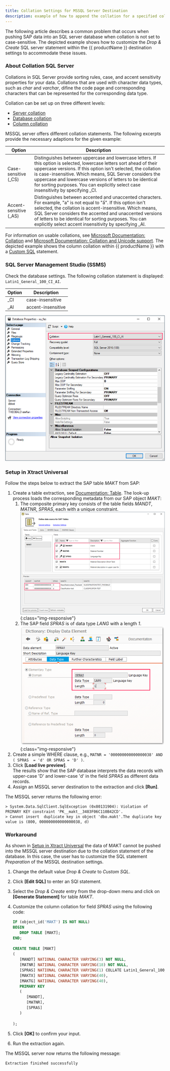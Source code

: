 ```yaml
---
title: Collation Settings for MSSQL Server Destination
description: example of how to append the collation for a specified column
---
```


The following article describes a common problem that occurs when pushing SAP data into an SQL server database when collation is not set to case-sensitive.
The depicted example shows how to customize the *Drop & Create* SQL server statement within the {{ productName }} destination settings to accommodate these issues.

### About Collation SQL Server

Collations in SQL Server provide sorting rules, case, and accent sensitivity properties for your data. Collations that are used with character data types, such as *char* and *varchar*, difine the code page and corresponding characters that can be represented for the corresponding data type. 

Collation can be set up on three different levels:
- [Server collation](https://docs.microsoft.com/en-us/sql/relational-databases/collations/set-or-change-the-server-collation?view=sql-server-ver15)
- [Database collation](https://docs.microsoft.com/en-us/sql/relational-databases/collations/set-or-change-the-database-collation?view=sql-server-ver15)
- [Column collation](https://docs.microsoft.com/en-us/sql/relational-databases/collations/set-or-change-the-column-collation?view=sql-server-ver15)

MSSQL server offers different collation statements. The following excerpts provide the necessary adaptions for the given example:

**Option** | **Description**
------------ | -------------
Case-sensitive (_CS) | Distinguishes between uppercase and lowercase letters. If this option is selected, lowercase letters sort ahead of their uppercase versions. If this option isn't selected, the collation is case-insensitive. Which means, SQL Server considers the uppercase and lowercase versions of letters to be identical for sorting purposes. You can explicitly select case insensitivity by specifying _CI.
Accent-sensitive (_AS) | Distinguishes between accented and unaccented characters. For example, "a" is not equal to "ấ". If this option isn't selected, the collation is accent-insensitive. Which means, SQL Server considers the accented and unaccented versions of letters to be identical for sorting purposes. You can explicitly select accent insensitivity by specifying _AI.

For information on usable collations, see [Microsoft Documentation: Collation](https://docs.microsoft.com/en-us/sql/relational-databases/collations/collation-and-unicode-support?redirectedfrom=MSDN&view=sql-server-ver15#Collation_Defn) and [Microsoft Documentation: Collation and Unicode support](https://docs.microsoft.com/en-us/sql/relational-databases/collations/collation-and-unicode-support?redirectedfrom=MSDN&view=sql-server-ver15). 
The depicted example shows the column collation within {{ productName }} with a [Custom SQL](../documentation/destinations/microsoft-sql-server.md#custom-sql-statements) statement.

### SQL Server Management Studio (SSMS)


Check the database settings.
The following collation statement is displayed: `Latin1_General_100_CI_AI`.

**Option** | **Description**
------------ | -------------
_CI | case-insensitive
_AI | accent-insensitive

![default_collation_statement](../assets/images/xu/articles/collation_example_CI_AI_xu_fas_DB.png)


### Setup in Xtract Universal

Follow the steps below to extract the SAP table *MAKT* from SAP:

1. Create a table extraction, see [Documentation: Table](../documentation/table/index.md).
The look-up process loads the corresponding metadata from our SAP object *MAKT*: 
	1. The composite primary key consists of the table fields *MANDT*, *MATNR*, *SPRAS*, each with a unique constraint.<br>
	![default_collation_statement](../assets/images/xu/articles/makt_metadata.png){:class="img-responsive"}
    2. The SAP field *SPRAS* is of data type *LANG* with a length *1*.<br>
   ![DD_SPRAS](../assets/images/xu/articles/dataDictionary_SPRAS.png){:class="img-responsive"}
2. Create a simple WHERE clause, e.g., `MATNR = '000000000000000038' AND ( SPRAS  = 'd' OR SPRAS = 'D' )`.
3. Click **[Load live preview]**. <br>
The results show that the SAP database interprets the data records with upper-case 'D' and lower-case 'd' in the field *SPRAS* as different data records.
4. Assign an MSSQL server destination to the extraction and click **[Run]**.

The MSSQL server returns the following error:

```
> System.Data.SqlClient.SqlException (0x80131904): Violation of PRIMARY KEY constraint 'PK__makt__3483F06C110B42CD'. 
> Cannot insert  duplicate key in object 'dbo.makt'.The duplicate key value is (800, 000000000000000038, d)
```

### Workaround

As shown in [Setup in Xtract Universal](#setup-in-xtract-universal) the data of MAKT cannot be pushed into the MSSQL server destination due to the collation statement of the database. 
In this case, the user has to customize the SQL statement *Preparation* of the MSSQL destination settings.

1. Change the default value *Drop & Create* to *Custom SQL*.
2. Click **[Edit SQL]** to enter an SQl statement.
3. Select the *Drop & Create* entry from the drop-down menu and click on **[Generate Statement]** for table *MAKT*.
4. Customize the column collation for field *SPRAS* using the following code:

	```sql
	IF (object_id('MAKT') IS NOT NULL)
	BEGIN
	   DROP TABLE [MAKT];
	END;

	CREATE TABLE [MAKT]  
	(
	   [MANDT] NATIONAL CHARACTER VARYING(3) NOT NULL,
	   [MATNR] NATIONAL CHARACTER VARYING(18) NOT NULL,
	   [SPRAS] NATIONAL CHARACTER VARYING(1) COLLATE Latin1_General_100_CS_AS NOT NULL,
	   [MAKTX] NATIONAL CHARACTER VARYING(40),
	   [MAKTG] NATIONAL CHARACTER VARYING(40),
	   PRIMARY KEY
	   (
		  [MANDT], 
		  [MATNR], 
		  [SPRAS]
	   )

	);
	```

5. Click **[OK]** to confirm your input.
6. Run the extraction again. 

The MSSQL server now returns the following message: 

```
Extraction finished successfully
```
